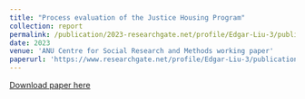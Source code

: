 ```yaml
---
title: "Process evaluation of the Justice Housing Program"
collection: report
permalink: /publication/2023-researchgate.net/profile/Edgar-Liu-3/publication/377239656_Process_evaluation_of_the_Justice_Housing_Program/links/659cd3a32468df72d3044426/Process-evaluation-of-the-Justice-Housing-Program.pdf
date: 2023
venue: 'ANU Centre for Social Research and Methods working paper'
paperurl: 'https://www.researchgate.net/profile/Edgar-Liu-3/publication/377239656_Process_evaluation_of_the_Justice_Housing_Program/links/659cd3a32468df72d3044426/Process-evaluation-of-the-Justice-Housing-Program.pdf'
---
```

[Download paper here](https://www.researchgate.net/profile/Edgar-Liu-3/publication/377239656_Process_evaluation_of_the_Justice_Housing_Program/links/659cd3a32468df72d3044426/Process-evaluation-of-the-Justice-Housing-Program.pdf)
